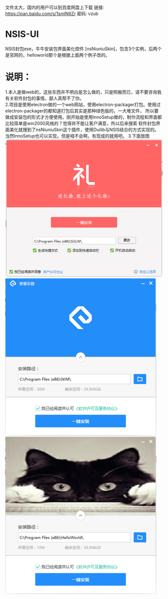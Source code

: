 文件太大，国内的用户可以到百度网盘上下载
链接: https://pan.baidu.com/s/1smlN6Zr 密码: vzub

# NSIS-UI
NSIS封包exe，牛牛安装包界面美化控件 [nsNiuniuSkin]，包含3个实例，后两个是官网的，helloworld那个是根据上面两个例子改的。
# 说明：
1.本人是做web的，这些东西并不明白是怎么做的，只是照搬而已，请不要咨询我有关软件封包的事情，鄙人真帮不了你。</br>
2.项目是使用electron做的一个web网站，使用electron-packager打包。使用过electron-packager的都知道打包后其实是那种绿色版的，一大堆文件，
所以要做成安装包的形式才方便使用。刚开始是使用InnoSetup做的，制作流程和界面都比较简单是win2000风格的？觉得并不能让客户满意，所以后来搜索
软件封包界面美化就搜到了nsNiuniuSkin这个插件，使用Duilib与NSIS结合的方式实现的。当然InnoSetup也可以实现，但是咱不会啊，有现成的就用吧。
3.下面放图
![Alt text](screenhost/1.png)
![Alt text](screenhost/2.png)
![Alt text](screenhost/3.png)

